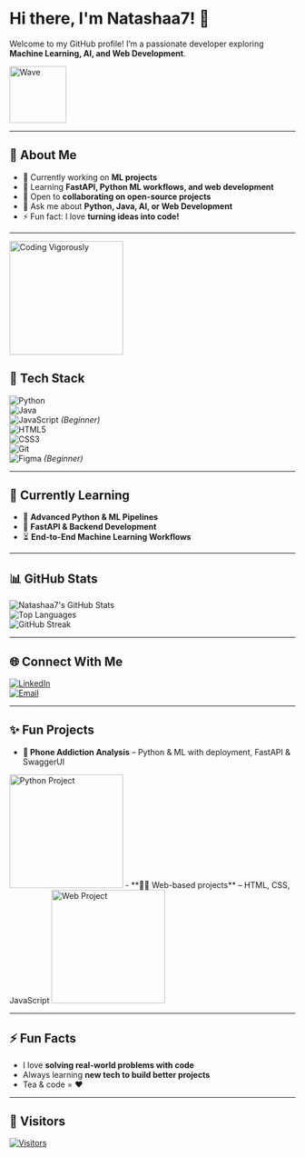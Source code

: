 # Hi there, I'm **Natashaa7!** 👋  

Welcome to my GitHub profile! I’m a passionate developer exploring **Machine Learning, AI, and Web Development**.  

<img src="https://media.giphy.com/media/hvRJCLFzcasrR4ia7z/giphy.gif" alt="Wave" height="100px">

---

## 🚀 About Me
- 🔭 Currently working on **ML projects**  
- 🌱 Learning **FastAPI, Python ML workflows, and web development**  
- 👯 Open to **collaborating on open-source projects**  
- 💬 Ask me about **Python, Java, AI, or Web Development**  
- ⚡ Fun fact: I love **turning ideas into code!**  

---

<!-- Funny coding GIF -->
<img src="https://media.giphy.com/media/3o7aD2saalBwwftBIY/giphy.gif" alt="Coding Vigorously" height="200px">

## 🧰 Tech Stack
![Python](https://img.shields.io/badge/-Python-3776AB?logo=python&logoColor=white)  
![Java](https://img.shields.io/badge/-Java-007396?logo=java&logoColor=white)  
![JavaScript](https://img.shields.io/badge/-JavaScript-F7DF1E?logo=javascript&logoColor=black) *(Beginner)*  
![HTML5](https://img.shields.io/badge/-HTML5-E34F26?logo=html5&logoColor=white)  
![CSS3](https://img.shields.io/badge/-CSS3-1572B6?logo=css3&logoColor=white)  
![Git](https://img.shields.io/badge/-Git-F05032?logo=git&logoColor=white)  
![Figma](https://img.shields.io/badge/-Figma-F24E1E?logo=figma&logoColor=white) *(Beginner)*  

---

## 🌱 Currently Learning
- 🐍 **Advanced Python & ML Pipelines**  
- 💨 **FastAPI & Backend Development**  
- ⏳ **End-to-End Machine Learning Workflows**  

---

## 📊 GitHub Stats
![Natashaa7's GitHub Stats](https://github-readme-stats.vercel.app/api?username=Natashaa7&show_icons=true&theme=radical)  
![Top Languages](https://github-readme-stats.vercel.app/api/top-langs/?username=Natashaa7&layout=compact&theme=radical)  
![GitHub Streak](https://github-readme-streak-stats.herokuapp.com/?user=Natashaa7&theme=radical)  

---

## 🌐 Connect With Me
[![LinkedIn](https://img.shields.io/badge/-LinkedIn-0A66C2?logo=linkedin&logoColor=white)](https://www.linkedin.com/in/natasha-babu-0718ab372/)  
[![Email](https://img.shields.io/badge/-Email-D14836?logo=gmail&logoColor=white)](mailto:natashashresthaaa@gmail.com)  

---

## ✨ Fun Projects
- **📱 Phone Addiction Analysis** – Python & ML with deployment, FastAPI & SwaggerUI 
<img src="https://media.giphy.com/media/3o6ZtaO9BZHcOjmErm/giphy.gif" alt="Python Project" height="200px">  
- **👩‍💻 Web-based projects** – HTML, CSS, JavaScript
<img src="https://media.giphy.com/media/l0HlNQ03J5JxX6lva/giphy.gif" alt="Web Project" height="200px"> 

---

## ⚡ Fun Facts
- I love **solving real-world problems with code**  
- Always learning **new tech to build better projects**  
- Tea & code = ❤️  

---

## 👀 Visitors
[![Visitors](https://api.visitorbadge.io/api/visitors?path=Natashaa7&label=Profile%20Visitors&labelColor=%23d9e3f0&countColor=%23263759)](https://visitorbadge.io/status?path=Natashaa7)

